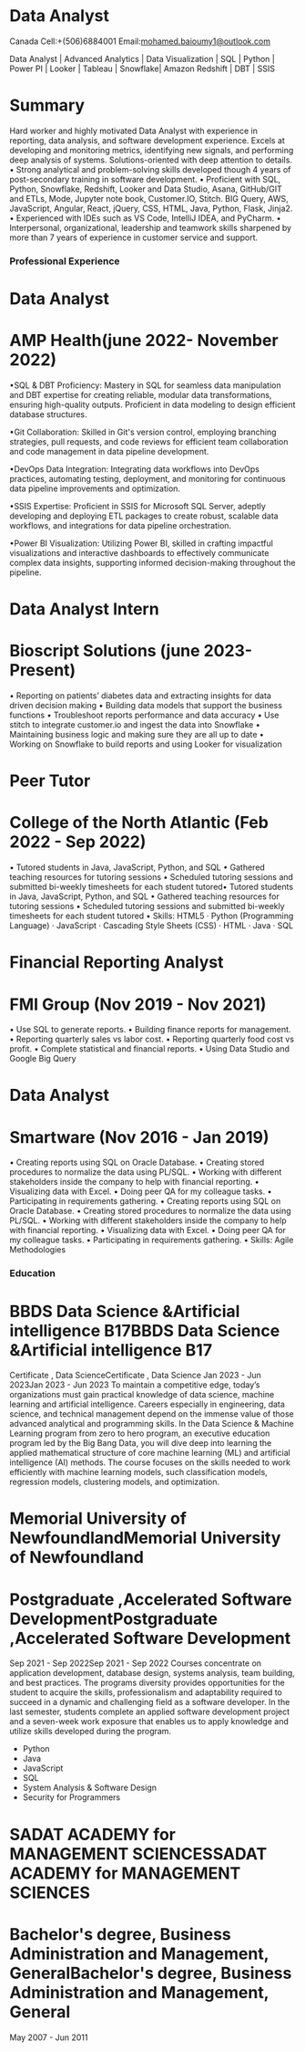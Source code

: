 # Data Analyst
Canada
Cell:+(506)6884001
Email:mohamed.baioumy1@outlook.com

Data Analyst | Advanced Analytics | Data Visualization | SQL | Python | Power PI | Looker | Tableau | Snowflake| Amazon Redshift | DBT | SSIS

# Summary
Hard worker and highly motivated Data Analyst with experience in reporting, data analysis, and software development experience. 
Excels at developing and monitoring metrics, identifying new signals, and performing deep analysis of systems. Solutions-oriented with deep attention to details.
• Strong analytical and problem-solving skills developed though 4 years of post-secondary training in 
   software development.
• Proficient with SQL, Python, Snowflake, Redshift, Looker and Data Studio, Asana, GitHub/GIT and ETLs, 
   Mode, Jupyter note book, Customer.IO, Stitch.
   BIG Query, AWS, JavaScript, Angular, React, jQuery, CSS, HTML, Java, Python, Flask, Jinja2.
• Experienced with IDEs such as VS Code, IntelliJ IDEA, and PyCharm.
• Interpersonal, organizational, leadership and teamwork skills sharpened by more than 7 years of 
   experience in customer service and support.
   
### Professional Experience 
# Data Analyst
# AMP Health(june 2022- November 2022)
•SQL & DBT Proficiency: Mastery in SQL for seamless data manipulation and DBT expertise for creating reliable, modular data transformations, ensuring high-quality outputs. Proficient in data modeling to design efficient database structures.

•Git Collaboration: Skilled in Git's version control, employing branching strategies, pull requests, and code reviews for efficient team collaboration and code management in data pipeline development.

•DevOps Data Integration: Integrating data workflows into DevOps practices, automating testing, deployment, and monitoring for continuous data pipeline improvements and optimization.

•SSIS Expertise: Proficient in SSIS for Microsoft SQL Server, adeptly developing and deploying ETL packages to create robust, scalable data workflows, and integrations for data pipeline orchestration.

•Power BI Visualization: Utilizing Power BI, skilled in crafting impactful visualizations and interactive dashboards to effectively communicate complex data insights, supporting informed decision-making throughout the pipeline.

# Data Analyst Intern
# Bioscript Solutions (june 2023- Present)
• Reporting on patients’ diabetes data and extracting insights for data driven decision making
• Building data models that support the business functions
• Troubleshoot reports performance and data accuracy 
• Use stitch to integrate customer.io and ingest the data into Snowflake
• Maintaining business logic and making sure they are all up to date
• Working on Snowflake to build reports and using Looker for visualization

# Peer Tutor 
# College of the North Atlantic (Feb 2022 - Sep 2022)
• Tutored students in Java, JavaScript, Python, and SQL
• Gathered teaching resources for tutoring sessions
• Scheduled tutoring sessions and submitted bi-weekly timesheets for each student tutored• Tutored students in Java, JavaScript, Python, and SQL 
• Gathered teaching resources for tutoring sessions 
• Scheduled tutoring sessions and submitted bi-weekly timesheets for each student tutored
• Skills: HTML5 · Python (Programming Language) · JavaScript · Cascading Style Sheets (CSS) · HTML · Java · SQL

# Financial Reporting Analyst
# FMI Group (Nov 2019 - Nov 2021)
• Use SQL to generate reports.
• Building finance reports for management. 
• Reporting quarterly sales vs labor cost. 
• Reporting quarterly food cost vs profit.
• Complete statistical and financial reports.
• Using Data Studio and Google Big Query

# Data Analyst
# Smartware (Nov 2016 - Jan 2019) 

• Creating reports using SQL on Oracle Database.
• Creating stored procedures to normalize the data using PL/SQL.
• Working with different stakeholders inside the company to help with financial reporting.
• Visualizing data with Excel.
• Doing peer QA for my colleague tasks.
• Participating in requirements gathering.
• Creating reports using SQL on Oracle Database. 
• Creating stored procedures to normalize the data using PL/SQL. 
• Working with different stakeholders inside the company to help with financial reporting.
• Visualizing data with Excel.
• Doing peer QA for my colleague tasks. 
• Participating in requirements gathering.
• Skills: Agile Methodologies

### Education
# BBDS Data Science &Artificial intelligence B17BBDS Data Science &Artificial intelligence B17
Certificate , Data ScienceCertificate , Data Science
Jan 2023 - Jun 2023Jan 2023 - Jun 2023
To maintain a competitive edge, today’s organizations must gain practical knowledge of data science, machine learning and artificial
intelligence. Careers especially in engineering, data science, and technical management depend on the immense value of those advanced
analytical and programming skills.
In the Data Science & Machine Learning program from zero to hero program, an executive education program led by the Big Bang Data, you
will dive deep into learning the applied mathematical structure of core machine learning (ML) and artificial intelligence (AI) methods. The course
focuses on the skills needed to work efficiently with machine learning models, such classification models, regression models, clustering
models, and optimization.

# Memorial University of NewfoundlandMemorial University of Newfoundland
# Postgraduate ,Accelerated Software DevelopmentPostgraduate ,Accelerated Software Development
Sep 2021 - Sep 2022Sep 2021 - Sep 2022
Courses concentrate on application development, database design, systems analysis, team building, and best practices. The programs diversity provides opportunities for the student to acquire the skills, professionalism and adaptability required to succeed in a dynamic and challenging field as a software developer.
In the last semester, students complete an applied software development project and a seven-week work exposure that enables us to apply knowledge and utilize skills developed during the program.
- Python
- Java
- JavaScript
- SQL
- System Analysis & Software Design
- Security for Programmers

# SADAT ACADEMY for MANAGEMENT SCIENCESSADAT ACADEMY for MANAGEMENT SCIENCES
# Bachelor's degree, Business Administration and Management, GeneralBachelor's degree, Business Administration and Management, General
 May 2007 - Jun 2011






